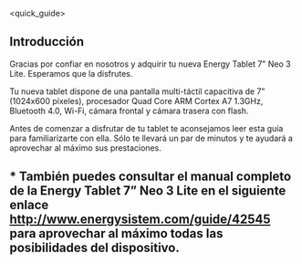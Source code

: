 <quick_guide>
## Introducción

Gracias por confiar en nosotros y adquirir tu nueva Energy Tablet 7" Neo 3 Lite. Esperamos que la disfrutes.

Tu nueva tablet dispone de una pantalla multi-táctil capacitiva de 7” (1024x600 píxeles), procesador Quad Core ARM Cortex A7 1.3GHz, Bluetooth 4.0, Wi-Fi, cámara frontal y cámara trasera con flash.

Antes de comenzar a disfrutar de tu tablet te aconsejamos leer esta guía para familiarizarte con ella. Sólo te llevará un par de minutos y te ayudará a aprovechar al máximo sus prestaciones.

## <unique> * También puedes consultar el manual completo de la Energy Tablet 7” Neo 3 Lite en el siguiente enlace http://www.energysistem.com/guide/42545 para aprovechar al máximo todas las posibilidades del dispositivo.

